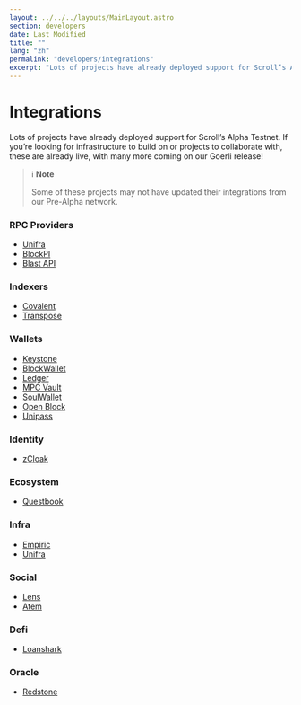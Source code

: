 ```yaml
---
layout: ../../../layouts/MainLayout.astro
section: developers
date: Last Modified
title: ""
lang: "zh"
permalink: "developers/integrations"
excerpt: "Lots of projects have already deployed support for Scroll’s Alpha Testnet. If you’re looking for infrastructure to build on or projects to collaborate with, these are already live, with many more coming on our Goerli release!"
---
```


# Integrations

Lots of projects have already deployed support for Scroll’s Alpha Testnet. If you’re looking for infrastructure to build on or projects to collaborate with, these are already live, with many more coming on our Goerli release!

> ℹ️ **Note**
>
> Some of these projects may not have updated their integrations from our Pre-Alpha network.

### RPC Providers

- [Unifra](https://unifra.io/)
- [BlockPI](https://blockpi.io/)
- [Blast API](https://blastapi.io/public-api/scroll)

### Indexers

- [Covalent](https://www.covalenthq.com/)
- [Transpose](https://www.transpose.io/)

### Wallets

- [Keystone](https://keyst.one/)
- [BlockWallet](https://blockwallet.io/)
- [Ledger](https://www.ledger.com/)
- [MPC Vault](https://mpcvault.com/)
- [SoulWallet](https://www.soulwallets.me/)
- [Open Block](https://openblock.com/)
- [Unipass](https://unipass.id/)

### Identity

- [zCloak](https://zcloak.network/)

### Ecosystem

- [Questbook](https://www.questbook.app/)

### Infra

- [Empiric](https://empiric.network/)
- [Unifra](https://unifra.io/)

### Social

- [Lens](https://www.lens.xyz/)
- [Atem](https://www.atem.io/)

### Defi

- [Loanshark](https://loanshark.tech/)

### Oracle

- [Redstone](https://redstone.finance/)
